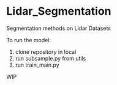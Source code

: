 # Lidar_Segmentation
Segmentation methods on Lidar Datasets

To run the model:
1. clone repository in local
2. run subsample.py from utils
3. run train_main.py


WIP

